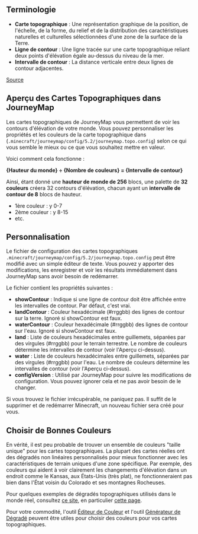 ## **Terminologie**

- **Carte topographique** : Une représentation graphique de la position, de l'échelle, de la forme, du relief et de la distribution des caractéristiques naturelles et culturelles sélectionnées d'une zone de la surface de la Terre.
- **Ligne de contour** : Une ligne tracée sur une carte topographique reliant deux points d'élévation égale au-dessus du niveau de la mer.
- **Intervalle de contour** : La distance verticale entre deux lignes de contour adjacentes.

[Source](https://quizlet.com/16183184/topographic-maps-terms-flash-cards)

## **Aperçu des Cartes Topographiques dans JourneyMap**

Les cartes topographiques de JourneyMap vous permettent de voir les contours d'élévation de votre monde. Vous pouvez personnaliser les propriétés et les couleurs de la carte topographique dans (`.minecraft/journeymap/config/5.2/journeymap.topo.config`) selon ce qui vous semble le mieux ou ce que vous souhaitez mettre en valeur.

Voici comment cela fonctionne :

**{Hauteur du monde} ÷ {Nombre de couleurs} = {Intervalle de contour}**

Ainsi, étant donné une **hauteur de monde de 256** blocs, une palette de **32 couleurs** créera 32 contours d'élévation, chacun ayant un **intervalle de contour de 8** blocs de hauteur.

- 1ère couleur : y 0-7
- 2ème couleur : y 8-15
- etc.

## **Personnalisation**

Le fichier de configuration des cartes topographiques `.minecraft/journeymap/config/5.2/journeymap.topo.config` peut être modifié avec un simple éditeur de texte. Vous pouvez y apporter des modifications, les enregistrer et voir les résultats immédiatement dans JourneyMap sans avoir besoin de redémarrer.

Le fichier contient les propriétés suivantes :

- **showContour** : Indique si une ligne de contour doit être affichée entre les intervalles de contour. Par défaut, c'est vrai.
- **landContour** : Couleur hexadécimale (#rrggbb) des lignes de contour sur la terre. Ignoré si showContour est faux.
- **waterContour** : Couleur hexadécimale (#rrggbb) des lignes de contour sur l'eau. Ignoré si showContour est faux.
- **land** : Liste de couleurs hexadécimales entre guillemets, séparées par des virgules (#rrggbb) pour le terrain terrestre. Le nombre de couleurs détermine les intervalles de contour (voir l'Aperçu ci-dessus).
- **water** : Liste de couleurs hexadécimales entre guillemets, séparées par des virgules (#rrggbb) pour l'eau. Le nombre de couleurs détermine les intervalles de contour (voir l'Aperçu ci-dessus).
- **configVersion** : Utilisé par JourneyMap pour suivre les modifications de configuration. Vous pouvez ignorer cela et ne pas avoir besoin de le changer.

Si vous trouvez le fichier irrécupérable, ne paniquez pas. Il suffit de le supprimer et de redémarrer Minecraft, un nouveau fichier sera créé pour vous.

## **Choisir de Bonnes Couleurs**

En vérité, il est peu probable de trouver un ensemble de couleurs "taille unique" pour les cartes topographiques. La plupart des cartes réelles ont des dégradés non linéaires personnalisés pour mieux fonctionner avec les caractéristiques de terrain uniques d'une zone spécifique. Par exemple, des couleurs qui aident à voir clairement les changements d'élévation dans un endroit comme le Kansas, aux États-Unis (très plat), ne fonctionneraient pas bien dans l'État voisin du Colorado et ses montagnes Rocheuses.

Pour quelques exemples de dégradés topographiques utilisés dans le monde réel, consultez [ce site](http://soliton.vm.bytemark.co.uk/pub/cpt-city/index.html), en particulier [cette page](http://soliton.vm.bytemark.co.uk/pub/cpt-city/views/topo.html).

Pour votre commodité, l'outil [Éditeur de Couleur](https://jsfiddle.net/techbrew/4vm9as0o/embedded/result/) et l'outil [Générateur de Dégradé](https://jsfiddle.net/techbrew/umh423j0/embedded/result/) peuvent être utiles pour choisir des couleurs pour vos cartes topographiques.